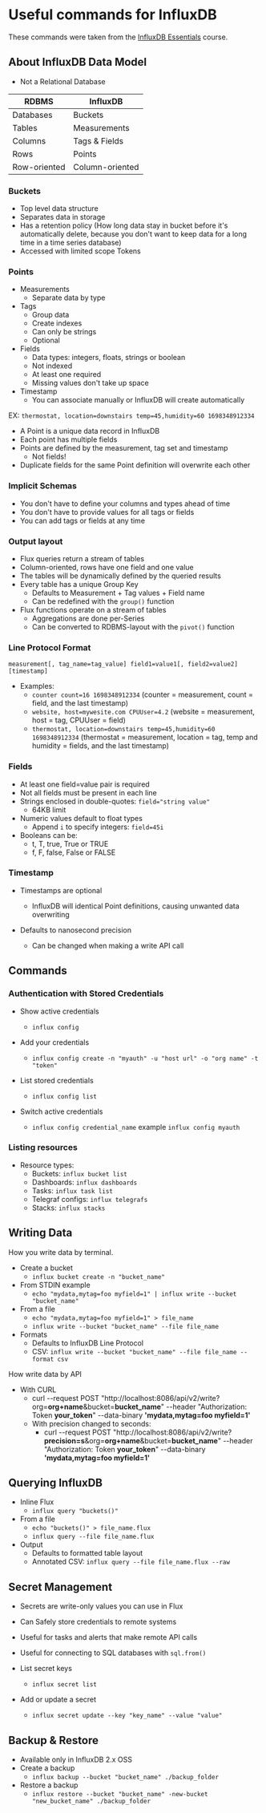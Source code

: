 # Useful commands for InfluxDB

These commands were taken from the [InfluxDB Essentials](https://university.influxdata.com/courses/influxdb-essentials-tutorial/) course.



## About InfluxDB Data Model

- Not a Relational Database

| RDBMS        | InfluxDB        |
| ------------ | --------------- |
| Databases    | Buckets         |
| Tables       | Measurements    |
| Columns      | Tags & Fields   |
| Rows         | Points          |
| Row-oriented | Column-oriented |



### Buckets

- Top level data structure
- Separates data in storage
- Has a retention policy (How long data stay in bucket before it's automatically delete, because you don't want to keep data for a long time in a time series database)
- Accessed with limited scope Tokens



### Points

- Measurements
  - Separate data by type
- Tags
  - Group data
  - Create indexes
  - Can only be strings
  - Optional
- Fields
  - Data types: integers, floats, strings or boolean
  - Not indexed
  - At least one required
  - Missing values don't take up space
- Timestamp
  - You can associate manually or InfluxDB will create automatically



EX: `thermostat, location=downstairs temp=45,humidity=60 1698348912334`

- A Point is a unique data record in InfluxDB
- Each point has multiple fields
- Points are defined by the measurement, tag set and timestamp
  - Not fields!
- Duplicate fields for the same Point definition will overwrite each other





### Implicit Schemas

- You don't have to define your columns and types ahead of time
- You don't have to provide values for all tags or fields
- You can add tags or fields at any time



### Output layout

- Flux queries return a stream of tables
- Column-oriented, rows have one field and one value
- The tables will be dynamically defined by the queried results
- Every table has a unique Group Key
  - Defaults to Measurement + Tag values + Field name
  - Can be redefined with the `group()` function
- Flux functions operate on a stream of tables
  - Aggregations are done per-Series
  - Can be converted to RDBMS-layout with the `pivot()` function



### Line Protocol Format

`measurement[, tag_name=tag_value] field1=value1[, field2=value2] [timestamp]`

- Examples:
  - `counter count=16 1698348912334` (counter = measurement, count = field, and the last timestamp)
  - `website, host=mywesite.com CPUUser=4.2` (website = measurement, host = tag, CPUUser = field)
  - `thermostat, location=downstairs temp=45,humidity=60 1698348912334` (thermostat = measurement, location = tag, temp and humidity = fields, and the last timestamp)



### Fields

- At least one field=value pair is required
- Not all fields must be present in each line
- Strings enclosed in double-quotes: `field="string value"`
  - 64KB limit
- Numeric values default to float types
  - Append `i` to specify integers: `field=45i`
- Booleans can be:
  - t, T, true, True or TRUE
  - f, F, false, False or FALSE



### Timestamp

- Timestamps are optional

  - InfluxDB will identical Point definitions, causing unwanted data overwriting

- Defaults to nanosecond precision

  - Can be changed when making a write API call

  

## Commands



### Authentication with Stored Credentials

- Show active credentials
  - `influx config`

- Add your credentials
  - `influx config create -n "myauth" -u "host url" -o "org name" -t  "token"`
- List stored credentials
  - `influx config list`

- Switch active credentials
  - `influx config credential_name` example `influx config myauth`



### Listing resources

- Resource types:
  - Buckets: `influx bucket list`
  - Dashboards: `influx dashboards`
  - Tasks: `influx task list`
  - Telegraf configs: `influx telegrafs`
  - Stacks: `influx stacks`



## Writing Data

How you write data by terminal.

- Create a bucket
  - `influx bucket create -n "bucket_name"`
- From STDIN example
  - `echo "mydata,mytag=foo myfield=1" | influx write --bucket "bucket_name"`
- From a file
  - `echo "mydata,mytag=foo myfield=1" > file_name`
  - `influx write --bucket "bucket_name" --file file_name`
- Formats
  - Defaults to InfluxDB Line Protocol
  - CSV: `influx write --bucket "bucket_name" --file file_name --format csv`



How write data by API

- With CURL
  - curl --request POST "http://localhost:8086/api/v2/write?org=**org+name**&bucket=**bucket_name**" --header "Authorization: Token **your_token**" --data-binary **'mydata,mytag=foo myfield=1'**
  - With precision changed to seconds:
    - curl --request POST "http://localhost:8086/api/v2/write?**precision=s**&org=**org+name**&bucket=**bucket_name**" --header "Authorization: Token **your_token**" --data-binary **'mydata,mytag=foo myfield=1'**



## Querying InfluxDB

- Inline Flux
  - `influx query "buckets()"`
- From a file
  - `echo "buckets()" > file_name.flux`
  - `influx query --file file_name.flux`
- Output
  - Defaults to formatted table layout
  - Annotated CSV: `influx query --file file_name.flux --raw`



## Secret Management

- Secrets are write-only values you can use in Flux
- Can Safely store credentials to remote systems
- Useful for tasks and alerts that make remote API calls
- Useful for connecting to SQL databases with `sql.from()`
- List secret keys
  - `influx secret list`

- Add or update  a secret
  - `influx secret update --key "key_name" --value "value"`



## Backup & Restore

- Available only in InfluxDB 2.x OSS
- Create a backup
  - `influx backup --bucket "bucket_name" ./backup_folder`
- Restore a backup
  - `influx restore --bucket "bucket_name" -new-bucket "new_bucket_name" ./backup_folder`



